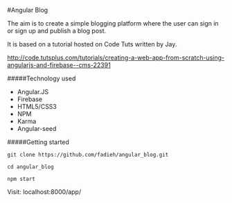 #Angular Blog

The aim is to create a simple blogging platform where the user can sign in or sign up and publish a blog post.

It is based on a tutorial hosted on Code Tuts written by Jay.

http://code.tutsplus.com/tutorials/creating-a-web-app-from-scratch-using-angularjs-and-firebase--cms-22391

#####Technology used

- Angular.JS
- Firebase
- HTML5/CSS3
- NPM
- Karma
- Angular-seed

#####Getting started

```
git clone https://github.com/fadieh/angular_blog.git
```

```
cd angular_blog
```

```
npm start
```

Visit: localhost:8000/app/